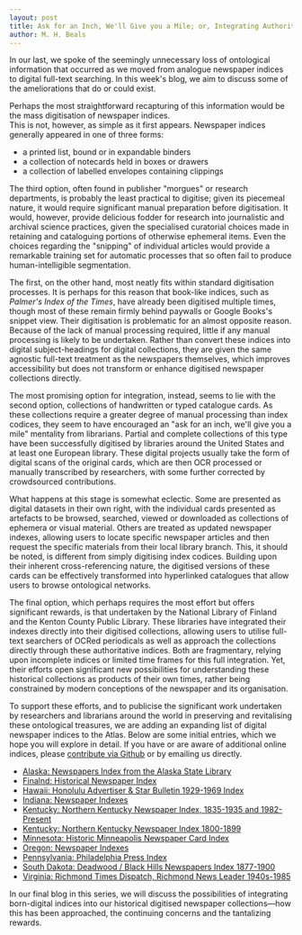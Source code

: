 ```yaml
---
layout: post
title: Ask for an Inch, We'll Give you a Mile; or, Integrating Authoritative Metadata into Digitised Newspaper Collections
author: M. H. Beals
---
```

In our last, we spoke of the seemingly unnecessary loss of ontological information that occurred as we moved from 
analogue newspaper indices to digital full-text searching. In this week's blog, we aim to discuss some of the 
ameliorations that do or could exist.

Perhaps the most straightforward recapturing of this information would be the mass digitisation of newspaper indices.  
This is not, however, as simple as it first appears. Newspaper indices generally appeared in one of three forms:

- a printed list, bound or in expandable binders
- a collection of notecards held in boxes or drawers
- a collection of labelled envelopes containing clippings

The third option, often found in publisher "morgues" or research departments, is probably the least practical to digitise; 
given its piecemeal nature, it would require significant manual preparation before digitisation. It would, however, provide 
delicious fodder for research into journalistic and archival science practices, given the specialised curatorial choices made 
in retaining and cataloguing portions of otherwise ephemeral items. Even the choices regarding the "snipping" of individual 
articles would provide a remarkable training set for automatic processes that so often fail to produce human-intelligible 
segmentation.

The first, on the other hand, most neatly fits within standard digitisation processes. It is perhaps for this reason that 
book-like indices, such as *Palmer's Index of the Times*, have already been digitised multiple times, though most of these 
remain firmly behind paywalls or Google Books's snippet view.  Their digitisation is problematic for an almost opposite reason.
Because of the lack of manual processing required, little if any manual processing is likely to be undertaken. Rather than 
convert these indices into digital subject-headings for digital collections, they are given the same agnostic full-text 
treatment as the newspapers themselves, which improves accessibility but does not transform or enhance digitised newspaper
collections directly.

The most promising option for integration, instead, seems to lie with the second option, collections of handwritten or 
typed catalogue cards. As these collections require a greater degree of manual processing than index codices, they seem 
to have encouraged an "ask for an inch, we'll give you a mile" mentality from librarians.  Partial and complete collections 
of this type have been successfully digitised by libraries around the United States and at least one European library. These 
digital projects usually take the form of digital scans of the original cards, which are then OCR processed or manually 
transcribed by researchers, with some further corrected by crowdsourced contributions. 

What happens at this stage is somewhat eclectic. Some are presented as digital datasets in their own right, with the 
individual cards presented as artefacts to be browsed, searched, viewed or downloaded as collections of ephemera or 
visual material. Others are treated as updated newspaper indexes, allowing users to locate specific newspaper articles 
and then request the specific materials from their local library  branch. This, it should be noted, is different from 
simply digitising index codices. Building upon their inherent cross-referencing nature, the digitised versions of these 
cards can be effectively transformed into hyperlinked catalogues that allow users to browse ontological networks.  

The final option, which perhaps requires the most effort but offers significant rewards, is that undertaken by the 
National Library of Finland and the Kenton County Public Library.  These libraries have integrated their indexes 
directly into their digitised collections, allowing users to utilise full-text searchers of OCRed periodicals as well
as approach the collections directly through these authoritative indices. Both are fragmentary, relying upon incomplete
indices or limited time frames for this full integration. Yet, their efforts open significant new possibilities for 
understanding these historical collections as products of their own times, rather being constrained by modern conceptions
of the newspaper and its organisation.

To support these efforts, and to publicise the significant work undertaken by researchers and librarians around 
the world in preserving and revitalising these ontological treasures, we are adding an expanding list of digital 
newspaper indices to the Atlas.  Below are some initial entries, which we hope you will explore in detail.  If you have
or are aware of additional online indices, please [contribute via Github](../contribute) or by emailing us directly.

- [Alaska: Newspapers Index from the Alaska State Library](https://education.alaska.gov/apps/newspaper-index/) 
- [Finalnd: Historical Newspaper Index](https://digi.kansalliskirjasto.fi/sanomalehti/directory)
- [Hawaii: Honolulu Advertiser & Star Bulletin 1929-1969 Index](http://ulukau.org/gsdl2.82/cgi-bin/hni/) 
- [Indiana: Newspaper Indexes](https://digital.statelib.lib.in.us/legacy/search.aspx?index=4)
- [Kentucky: Northern Kentucky Newspaper Index, 1835-1935 and 1982-Present](https://cdm17244.contentdm.oclc.org/digital/collection/Kenton-nkni/search) 
- [Kentucky: Northern Kentucky Newspaper Index 1800-1899](https://cdm17244.contentdm.oclc.org/digital/collection/kenton-nkni18/search) 
- [Minnesota: Historic Minneapolis Newspaper Card Index](https://newspapers.lib.umn.edu/)
- [Oregon: Newspaper Indexes](https://library.uoregon.edu/govdocs/indexing)
- [Pennsylvania: Philadelphia Press Index](https://libwww.freelibrary.org/databases/philapress/) 
- [South Dakota: Deadwood / Black Hills Newspapers Index 1877-1900](https://openprairie.sdstate.edu/library_indexes/5/)
- [Virginia: Richmond Times Dispatch, Richmond News Leader 1940s-1985](https://www.lva.virginia.gov/public/guides/NI.htm) 

In our final blog in this series, we will discuss the possibilities of integrating born-digital indices into our 
historical digitised newspaper collections—how this has been approached, the continuing concerns and the tantalizing rewards. 
